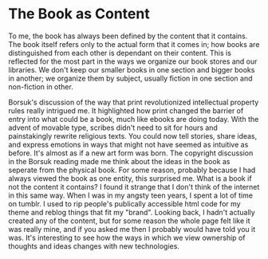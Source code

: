 # The Book as Content

To me, the book has always been defined by the content that it contains. The book itself refers only to the actual form that it comes in; how books are distinguished from each other is dependant on their content. This is reflected for the most part in the ways we organize our book stores and our libraries. We don't keep our smaller books in one section and bigger books in another; we organize them by subject, usually fiction in one section and non-fiction in other.

Borsuk's discussion of the way that print revolutionized intellectual property rules really intrigued me. It highlighted how print changed the barrier of entry into what could be a book, much like ebooks are doing today. With the advent of movable type, scribes didn't need to sit for hours and painstakingly rewrite religious texts. You could now tell stories, share ideas, and express emotions in ways that might not have seemed as intuitive as before. It's almost as if a new art form was born. The copyright discussion in the Borsuk reading made me think about the ideas in the book as seperate from the physical book. For some reason, probably because I had always viewed the book as one entity, this surprised me. What is a book if not the content it contains? I found it strange that I don't think of the internet in this same way. When I was in my angsty teen years, I spent a lot of time on tumblr. I used to rip people's publically accessible html code for my theme and reblog things that fit my "brand". Looking back, I hadn't actually created any of the content, but for some reason the whole page felt like it was really mine, and if you asked me then I probably would have told you it was. It's interesting to see how the ways in which we view ownership of thoughts and ideas changes with new technologies. 